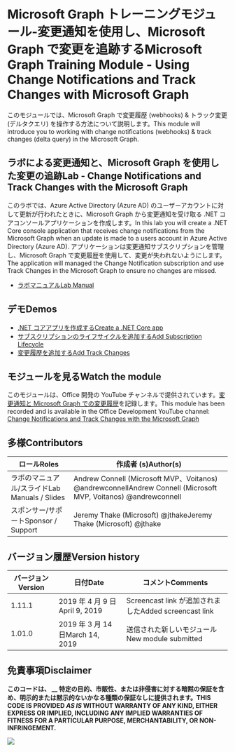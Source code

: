 # <a name="microsoft-graph-training-module---using-change-notifications-and-track-changes-with-microsoft-graph"></a><span data-ttu-id="0ed1c-101">Microsoft Graph トレーニングモジュール-変更通知を使用し、Microsoft Graph で変更を追跡する</span><span class="sxs-lookup"><span data-stu-id="0ed1c-101">Microsoft Graph Training Module - Using Change Notifications and Track Changes with Microsoft Graph</span></span>

<span data-ttu-id="0ed1c-102">このモジュールでは、Microsoft Graph で変更履歴 (webhooks) & トラック変更 (デルタクエリ) を操作する方法について説明します。</span><span class="sxs-lookup"><span data-stu-id="0ed1c-102">This module will introduce you to working with change notifications (webhooks) & track changes (delta query) in the Microsoft Graph.</span></span>

## <a name="lab---change-notifications-and-track-changes-with-the-microsoft-graph"></a><span data-ttu-id="0ed1c-103">ラボによる変更通知と、Microsoft Graph を使用した変更の追跡</span><span class="sxs-lookup"><span data-stu-id="0ed1c-103">Lab - Change Notifications and Track Changes with the Microsoft Graph</span></span>

<span data-ttu-id="0ed1c-104">このラボでは、Azure Active Directory (Azure AD) のユーザーアカウントに対して更新が行われたときに、Microsoft Graph から変更通知を受け取る .NET コアコンソールアプリケーションを作成します。</span><span class="sxs-lookup"><span data-stu-id="0ed1c-104">In this lab you will create a .NET Core console application that receives change notifications from the Microsoft Graph when an update is made to a users account in Azure Active Directory (Azure AD).</span></span> <span data-ttu-id="0ed1c-105">アプリケーションは変更通知サブスクリプションを管理し、Microsoft Graph で変更履歴を使用して、変更が失われないようにします。</span><span class="sxs-lookup"><span data-stu-id="0ed1c-105">The application will managed the Change Notification subscription and use Track Changes in the Microsoft Graph to ensure no changes are missed.</span></span>

- [<span data-ttu-id="0ed1c-106">ラボマニュアル</span><span class="sxs-lookup"><span data-stu-id="0ed1c-106">Lab Manual</span></span>](./Lab.md)

## <a name="demos"></a><span data-ttu-id="0ed1c-107">デモ</span><span class="sxs-lookup"><span data-stu-id="0ed1c-107">Demos</span></span>

- [<span data-ttu-id="0ed1c-108">.NET コアアプリを作成する</span><span class="sxs-lookup"><span data-stu-id="0ed1c-108">Create a .NET Core app</span></span>](./demos/01-create-application)
- [<span data-ttu-id="0ed1c-109">サブスクリプションのライフサイクルを追加する</span><span class="sxs-lookup"><span data-stu-id="0ed1c-109">Add Subscription Lifecycle</span></span>](./demos/02-subscription-management)
- [<span data-ttu-id="0ed1c-110">変更履歴を追加する</span><span class="sxs-lookup"><span data-stu-id="0ed1c-110">Add Track Changes</span></span>](./demos/03-track-changes)

## <a name="watch-the-module"></a><span data-ttu-id="0ed1c-111">モジュールを見る</span><span class="sxs-lookup"><span data-stu-id="0ed1c-111">Watch the module</span></span>

<span data-ttu-id="0ed1c-112">このモジュールは、Office 開発の YouTube チャンネルで提供されています。[変更通知と Microsoft Graph での変更履歴](https://youtu.be/MvJ15BHTdHA)を記録します。</span><span class="sxs-lookup"><span data-stu-id="0ed1c-112">This module has been recorded and is available in the Office Development YouTube channel: [Change Notifications and Track Changes with the Microsoft Graph](https://youtu.be/MvJ15BHTdHA)</span></span>

## <a name="contributors"></a><span data-ttu-id="0ed1c-113">多様</span><span class="sxs-lookup"><span data-stu-id="0ed1c-113">Contributors</span></span>

| <span data-ttu-id="0ed1c-114">ロール</span><span class="sxs-lookup"><span data-stu-id="0ed1c-114">Roles</span></span>                | <span data-ttu-id="0ed1c-115">作成者 (s)</span><span class="sxs-lookup"><span data-stu-id="0ed1c-115">Author(s)</span></span>                                               |
| -------------------- | ------------------------------------------------------- |
| <span data-ttu-id="0ed1c-116">ラボのマニュアル/スライド</span><span class="sxs-lookup"><span data-stu-id="0ed1c-116">Lab Manuals / Slides</span></span> | <span data-ttu-id="0ed1c-117">Andrew Connell (Microsoft MVP、Voitanos) @andrewconnell</span><span class="sxs-lookup"><span data-stu-id="0ed1c-117">Andrew Connell (Microsoft MVP, Voitanos) @andrewconnell</span></span> |
| <span data-ttu-id="0ed1c-118">スポンサー/サポート</span><span class="sxs-lookup"><span data-stu-id="0ed1c-118">Sponsor / Support</span></span>    | <span data-ttu-id="0ed1c-119">Jeremy Thake (Microsoft) @jthake</span><span class="sxs-lookup"><span data-stu-id="0ed1c-119">Jeremy Thake (Microsoft) @jthake</span></span>                        |

## <a name="version-history"></a><span data-ttu-id="0ed1c-120">バージョン履歴</span><span class="sxs-lookup"><span data-stu-id="0ed1c-120">Version history</span></span>

| <span data-ttu-id="0ed1c-121">バージョン</span><span class="sxs-lookup"><span data-stu-id="0ed1c-121">Version</span></span> | <span data-ttu-id="0ed1c-122">日付</span><span class="sxs-lookup"><span data-stu-id="0ed1c-122">Date</span></span>           | <span data-ttu-id="0ed1c-123">コメント</span><span class="sxs-lookup"><span data-stu-id="0ed1c-123">Comments</span></span>             |
| ------- | -------------- | -------------------- |
| <span data-ttu-id="0ed1c-124">1.1</span><span class="sxs-lookup"><span data-stu-id="0ed1c-124">1.1</span></span>     | <span data-ttu-id="0ed1c-125">2019 年 4 月 9 日</span><span class="sxs-lookup"><span data-stu-id="0ed1c-125">April 9, 2019</span></span> | <span data-ttu-id="0ed1c-126">Screencast link が追加されました</span><span class="sxs-lookup"><span data-stu-id="0ed1c-126">Added screencast link</span></span> |
| <span data-ttu-id="0ed1c-127">1.0</span><span class="sxs-lookup"><span data-stu-id="0ed1c-127">1.0</span></span>     | <span data-ttu-id="0ed1c-128">2019 年 3 月 14 日</span><span class="sxs-lookup"><span data-stu-id="0ed1c-128">March 14, 2019</span></span> | <span data-ttu-id="0ed1c-129">送信された新しいモジュール</span><span class="sxs-lookup"><span data-stu-id="0ed1c-129">New module submitted</span></span> |

## <a name="disclaimer"></a><span data-ttu-id="0ed1c-130">免責事項</span><span class="sxs-lookup"><span data-stu-id="0ed1c-130">Disclaimer</span></span>

<span data-ttu-id="0ed1c-131">**このコードは、 __ 特定の目的、市販性、または非侵害に対する暗黙の保証を含め、明示的または黙示的ないかなる種類の保証なしに提供されます。**</span><span class="sxs-lookup"><span data-stu-id="0ed1c-131">**THIS CODE IS PROVIDED _AS IS_ WITHOUT WARRANTY OF ANY KIND, EITHER EXPRESS OR IMPLIED, INCLUDING ANY IMPLIED WARRANTIES OF FITNESS FOR A PARTICULAR PURPOSE, MERCHANTABILITY, OR NON-INFRINGEMENT.**</span></span>

<img src="https://telemetry.sharepointpnp.com/msgraph-training-changenotifications" />
